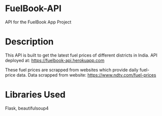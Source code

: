 # FuelBook-API
API for the FuelBook App Project

# Description
This API is built to get the latest fuel prices of different districts in India.
API deployed at: https://fuelbook-api.herokuapp.com

These fuel prices are scrapped from websites which provide daily fuel-price data.
Data scrapped from website: https://www.ndtv.com/fuel-prices

# Libraries Used
Flask, beautifulsoup4
